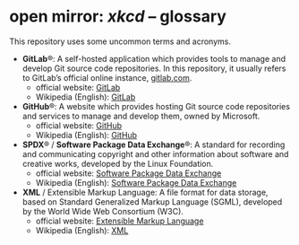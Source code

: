 <!--
SPDX-FileContributor: author: gabldotink | email:gabl@gabl.ink | github:gabldotink
SPDX-FileCopyrightText: No rights reserved.
SPDX-FileName: ./glossary.md
SPDX-FileName: DOCUMENTATION
SPDX-FileType: TEXT
SPDX-FileType: SOURCE
SPDX-LicenseConcluded: CC0-1.0
SPDX-License-Identifier: CC0-1.0
-->

# open mirror: _xkcd_ – glossary

This repository uses some uncommon terms and acronyms.

* **GitLab**®: A self-hosted application which provides tools to manage and develop Git source code repositories. In this repository, it usually refers to GitLab’s official online instance, [gitlab.com](https://gitlab.com/).
  * official website: [GitLab](https://about.gitlab.com)
  * Wikipedia (English): [GitLab](https://en.wikipedia.org/GitLab)
* **GitHub**®: A website which provides hosting Git source code repositories and services to manage and develop them, owned by Microsoft.
  * official website: [GitHub](https://github.com/)
  * Wikipedia (English): [GitHub](https://en.wikipedia.org/wiki/GitHub)
* **SPDX**® / **Software Package Data Exchange**®: A standard for recording and communicating copyright and other information about software and creative works, developed by the Linux Foundation.
  * official website: [Software Package Data Exchange](https://spdx.dev/)
  * Wikipedia (English): [Software Package Data Exchange](https://en.wikipedia.org/wiki/Software_Package_Data_Exchange)
* **XML** / Extensible Markup Language: A file format for data storage, based on Standard Generalized Markup Language (SGML), developed by the World Wide Web Consortium (W3C).
  * official website: [Extensible Markup Language](https://www.w3.org/XML/)
  * Wikipedia (English): [XML](https://en.wikipedia.org/wiki/XML)
